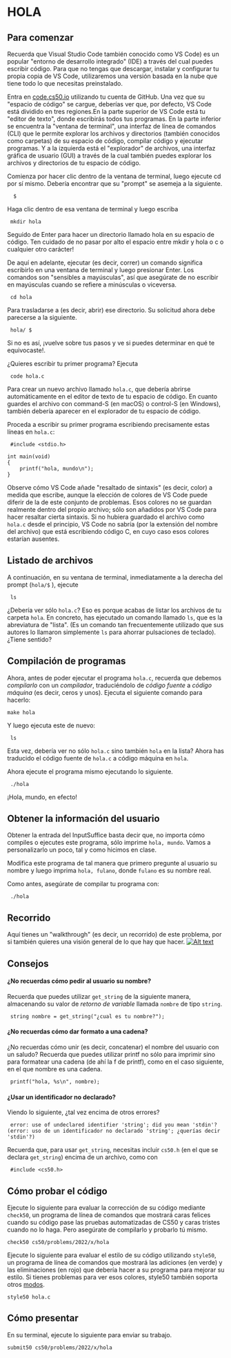 # **HOLA**
## **Para comenzar** 
 Recuerda que Visual Studio Code  también conocido como VS Code) es un popular "entorno de desarrollo integrado" (IDE) a través del cual puedes escribir código. Para que no tengas que descargar, instalar y configurar tu propia copia de VS Code, utilizaremos una versión basada en la nube que tiene todo lo que necesitas preinstalado.

 Entra en [code.cs50.io](https://code.cs50.io) utilizando tu cuenta de GitHub. Una vez que su "espacio de código" se cargue, deberías ver que, por defecto, VS Code está dividido en tres regiones.En  la parte superior de VS Code está tu "editor de texto", donde escribirás todos tus programas. En  la parte inferior  se encuentra la "ventana de terminal", una interfaz de línea de comandos (CLI) que le permite explorar los archivos y directorios (también conocidos como carpetas) de su espacio de código, compilar código y ejecutar programas. Y a la izquierda está el "explorador" de archivos, una interfaz gráfica de usuario (GUI) a través de la cual también puedes explorar los archivos y directorios de tu espacio de código.

 Comienza por hacer clic dentro de la  ventana de terminal, luego ejecute cd por sí mismo. Debería encontrar que su "prompt" se asemeja a la siguiente.

```
  $
```
 Haga clic dentro de esa ventana de terminal y luego escriba
```
 mkdir hola 
```
Seguido de Enter para hacer un directorio llamado hola en su espacio de código. Ten cuidado de no pasar por alto el espacio entre mkdir y hola o c o cualquier otro carácter!

De aquí en adelante, ejecutar (es decir, correr) un comando significa escribirlo en una ventana de terminal y luego presionar Enter. Los comandos son "sensibles a mayúsculas", así que asegúrate de no escribir en mayúsculas cuando se refiere a  minúsculas o viceversa.
```
 cd hola 
```
Para trasladarse a (es decir, abrir) ese directorio. Su solicitud ahora debe parecerse a la siguiente.

```
 hola/ $
```
Si no es así, ¡vuelve sobre tus pasos y ve si puedes determinar en qué te equivocaste!.

¿Quieres escribir tu primer programa? Ejecuta
```
 code hola.c
```
Para crear un nuevo archivo llamado `hola.c`, que debería abrirse automáticamente en el editor de texto de tu espacio de código. En cuanto guardes el archivo con command-S (en macOS) o control-S (en Windows), también debería aparecer en el explorador de tu espacio de código.

Proceda a escribir su primer programa escribiendo precisamente estas líneas en `hola.c`:
```
 #include <stdio.h>

int main(void)
{
    printf("hola, mundo\n");
}
```
Observe cómo VS Code añade "resaltado de sintaxis" (es decir, color) a medida que escribe, aunque la elección de colores de VS Code puede diferir de la de este conjunto de problemas. Esos colores no se guardan realmente dentro del propio archivo; sólo son añadidos por VS Code para hacer resaltar cierta sintaxis. Si no hubiera guardado el archivo como `hola.c` desde el principio, VS Code no sabría (por la extensión del nombre del archivo) que está escribiendo código C, en cuyo caso esos colores estarían ausentes.

## **Listado de archivos** 
A continuación, en su ventana de terminal, inmediatamente a la derecha del prompt (`hola/$` ), ejecute
```
 ls
```
¿Debería ver sólo `hola.c`? Eso es porque acabas de listar los archivos de tu carpeta `hola`. En concreto, has ejecutado un comando llamado `ls`, que es la abreviatura de "lista". (Es un comando tan frecuentemente utilizado que sus autores lo llamaron simplemente  `ls` para ahorrar pulsaciones de teclado). ¿Tiene sentido?


## **Compilación de programas** 

Ahora, antes de poder ejecutar el programa `hola.c`, recuerda que debemos *compilarlo* con un *compilador*, traduciéndolo de *código fuente* a *código máquina* (es decir, ceros y unos). Ejecuta el siguiente comando para hacerlo:
```
make hola
```
Y luego ejecuta este de nuevo:
```
 ls
```
Esta vez, debería ver no sólo `hola.c` sino también `hola` en la lista? Ahora has traducido el código fuente de `hola.c` a código máquina en `hola`.

Ahora ejecute el programa mismo ejecutando lo siguiente.
```
 ./hola
```
¡Hola, mundo, en efecto!
## **Obtener la información del usuario** 

Obtener la entrada del InputSuffice basta  decir que, no importa cómo compiles o ejecutes este programa, sólo imprime `hola, mundo`. Vamos a personalizarlo un poco, tal y como hicimos en clase.

Modifica este programa de tal manera que primero pregunte al usuario su nombre y luego imprima `hola, fulano`, donde `fulano` es su nombre real.

Como antes, asegúrate de compilar tu programa con:
```
 ./hola
```
## **Recorrido** 
Aquí tienes un "walkthrough" (es decir, un recorrido) de este problema, por si también quieres una visión general de lo que hay que hacer.
[![Alt text](https://img.youtube.com/vi/dF7wNjsRBjI/0.jpg)](https://youtu.be/wSk1KSDUEYA)


## **Consejos** 
#### **¿No recuerdas cómo pedir al usuario su nombre?** 
Recuerda que puedes utilizar `get_string` de la siguiente manera, almacenando su valor de *retorno de variable* llamada `nombre` de tipo `string`.
```
 string nombre = get_string("¿cual es tu nombre?");
```
#### **¿No recuerdas cómo dar formato a una cadena?** 
¿No recuerdas cómo unir (es decir, concatenar) el nombre del usuario con un saludo? Recuerda que puedes utilizar printf no sólo para imprimir sino para formatear una cadena (de ahí la f de printf), como en el caso siguiente, en el que nombre es una cadena.
```
 printf("hola, %s\n", nombre);
```

#### **¿Usar un identificador no declarado?** 
Viendo lo siguiente, ¿tal vez encima de otros errores?
```
 error: use of undeclared identifier 'string'; did you mean 'stdin'? (error: uso de un identificador no declarado 'string'; ¿querías decir 'stdin'?)

```
Recuerda que, para usar `get_string`, necesitas incluir `cs50.h` (en el que se declara `get_string`) encima de un archivo, como con

```
 #include <cs50.h>
```
## **Cómo probar el código** 
Ejecute lo siguiente para evaluar la corrección de su código mediante `check50`, un programa de línea de comandos que mostrará caras felices cuando su código pase las pruebas automatizadas de CS50 y caras tristes cuando no lo haga. Pero asegúrate de compilarlo y probarlo tú mismo.
```
check50 cs50/problems/2022/x/hola
```
Ejecute lo siguiente para evaluar el estilo de su código utilizando `style50`, un programa de línea de comandos que mostrará las adiciones (en verde) y las eliminaciones (en rojo) que debería hacer a su programa para mejorar su estilo. Si tienes problemas para ver esos colores, style50 también soporta otros [modos](https://cs50.readthedocs.io/style50/).

```
style50 hola.c
```
## **Cómo presentar** 
En su terminal, ejecute lo siguiente para enviar su trabajo.
```
submit50 cs50/problems/2022/x/hola
```